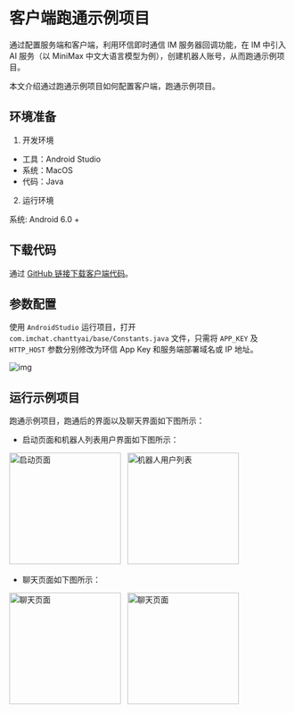 # 客户端跑通示例项目

通过配置服务端和客户端，利用环信即时通信 IM 服务器回调功能，在 IM 中引入 AI 服务（以 MiniMax 中文大语言模型为例），创建机器人账号，从而跑通示例项目。

本文介绍通过跑通示例项目如何配置客户端，跑通示例项目。

## 环境准备

1. 开发环境

- 工具：Android Studio
- 系统：MacOS
- 代码：Java

2. 运行环境

系统: Android 6.0 +

## 下载代码

通过 [GitHub 链接下载客户端代码](https://github.com/easemob/Easemob-AIGCService-Example/tree/dev/AIGCService-AndroidClient)。

## 参数配置

使用 `AndroidStudio` 运行项目，打开 `com.imchat.chanttyai/base/Constants.java` 文件，只需将 `APP_KEY` 及 `HTTP_HOST` 参数分别修改为环信 App Key 和服务端部署域名或 IP 地址。

![img](/images/aigc/parameter_configure.png)

## 运行示例项目

跑通示例项目，跑通后的界面以及聊天界面如下图所示：

- 启动页面和机器人列表用户界面如下图所示：
  
<img src=/images/aigc/ai_start.png  title=启动页面 width="200"/>&nbsp;&nbsp;
<img src=/images/aigc/ai_user_list.png  title="机器人用户列表" width="200"/>

- 聊天页面如下图所示：
  
<img src=/images/aigc/ai_chat1.png  title="聊天页面" width="200"/>&nbsp;&nbsp;
<img src=/images/aigc/ai_chat2.png  title="聊天页面" width="200"/>
